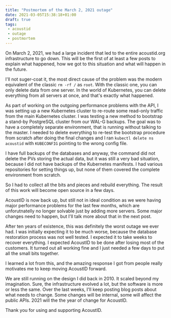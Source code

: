```yaml
---
title: "Postmortem of the March 2, 2021 outage"
date: 2021-03-05T15:38:18+01:00
draft: true
tags:
 - acoustid
 - outage
 - postmortem
---
```


On March 2, 2021, we had a large incident that led to the entire acoustid.org infrastructure to go down.
This will be the first of at least a few posts to explain what happened, how we got to this situation and
what will happen in the future.

I'll not suger-coat it, the most direct cause of the problem was the modern equivalent of the classic `rm -rf /` as `root`.
With the classic one, you can only delete data from one server. In the world of Kubernetes, you can delete everything from
all servers at once, and that's exactly what happened.

As part of working on the outgoing performance problems with the API, I was setting up a new Kubernetes cluster to re-route
some read-only traffic from the main Kubernetes cluster. I was testing a new method to bootstrap a stand-by
PostgreSQL cluster from our WAL-G backups. The goal was to have a completely separate environment, that is running without
talking to the master. I needed to delete everything to re-test the bootstrap procedure from scratch after doing
the final changes and I ran `kubectl delete ns acoustid` with `KUBECONFIG` pointing to the wrong config file.

I have full backups of the databases and anyway, the command did not delete the PVs storing the actual data, but it was still
a very bad situation, because I did not have backups of the Kubernetes manifests. I had various repositories for
setting things up, but none of them covered the complete environment from scratch.

So I had to collect all the bits and pieces and rebuild everything. The result of this work will become open source in a few days.

AcoustID is now back up, but still not in ideal condition as we were having major performance problems
for the last few months, which are unforutnatelly no longer solvable just by adding more servers.
Some major changes need to happen, but I'll talk more about that in the next post.

After ten years of existence, this was definitely the worst outage we ever had. I was initially expecting it to be much worse,
because the database restoration process was not well tested. I expected it to take weeks to recover everything.
I expected AcoustID to be done after losing most of the customers. It turned out all working fine and I just needed a few days
to put all the small bits together.

I learned a lot from this, and the amazing response I got from people really motivates me to keep moving AcoustID forward.

We are still running on the design I did back in 2010. It scaled beyond my imagination. Sure, the infrastructure evolved
a lot, but the software is more or less the same. Over the last weeks, I'll keep posting blog posts about what needs to change.
Some changes will be internal, some will affect the public APIs. 2021 will the the year of change for AcoustID.

Thank you for using and supporting AcoustID.
